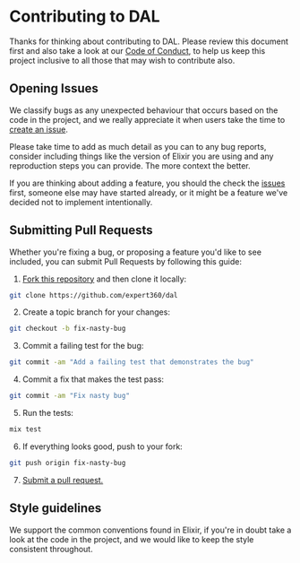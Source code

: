 # Contributing to DAL

Thanks for thinking about contributing to DAL. Please review this document
first and also take a look at our [Code of Conduct](CODE_OF_CONDUCT.md), to
help us keep this project inclusive to all those that may wish to contribute
also.

## Opening Issues

We classify bugs as any unexpected behaviour that occurs based on the code in
the project, and we really appreciate it when users take the time to [create an
issue](https://github.com/expert360/dal/issues).

Please take time to add as much detail as you can to any bug reports, consider
including things like the version of Elixir you are using and any reproduction
steps you can provide. The more context the better.

If you are thinking about adding a feature, you should the check the
[issues](https://github.com/expert360/dal/issues) first, someone else may have
started already, or it might be a feature we've decided not to implement
intentionally.

## Submitting Pull Requests

Whether you're fixing a bug, or proposing a feature you'd like to see included, you can submit Pull Requests by
following this guide:

1. [Fork this repository](https://github.com/expert360/dal/fork) and then clone it locally:

  ```bash
  git clone https://github.com/expert360/dal
  ```

2. Create a topic branch for your changes:

  ```bash
  git checkout -b fix-nasty-bug
  ```

3. Commit a failing test for the bug:

  ```bash
  git commit -am "Add a failing test that demonstrates the bug"
  ```

4. Commit a fix that makes the test pass:

  ```bash
  git commit -am "Fix nasty bug"
  ```

5. Run the tests:

  ```bash
  mix test
  ```

6. If everything looks good, push to your fork:

  ```bash
  git push origin fix-nasty-bug
  ```

7. [Submit a pull request.](https://help.github.com/articles/creating-a-pull-request)


## Style guidelines

We support the common conventions found in Elixir, if you're in doubt take a
look at the code in the project, and we would like to keep the style consistent
throughout.
